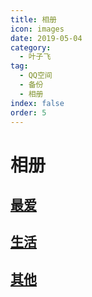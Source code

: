 ```yaml
---
title: 相册
icon: images
date: 2019-05-04
category:
  - 叶子飞
tag:
  - QQ空间
  - 备份
  - 相册
index: false
order: 5
---
```

# 相册

## [最爱](/叶子飞/Qzone/相册/最爱)

## [生活](/叶子飞/Qzone/相册/生活)

## [其他](/叶子飞/Qzone/相册/其他)
